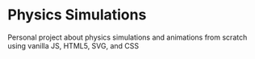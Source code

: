 # Physics Simulations
 Personal project about physics simulations and animations from scratch using vanilla JS, HTML5, SVG, and CSS
